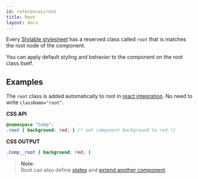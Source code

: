 ```yaml
---
id: references/root
title: Root
layout: docs
---
```


Every [Stylable stylesheet]() has a reserved class called `root` that is matches the root node of the component. 

You can apply default styling and behavior to the component on the root class itself.

## Examples

The `root` class is added automatically to root in [react integration](react-integration.md). No need to write `className="root"`.

**CSS API**
```css
@namespace "Comp";
.root { background: red; } /* set component background to red */
```

**CSS OUTPUT**
```css
.Comp__root { background: red; }
```

> **Note**:  
> Root can also define [states](./pseudo-classes) and [extend another component](./extend-stylesheet.md).

